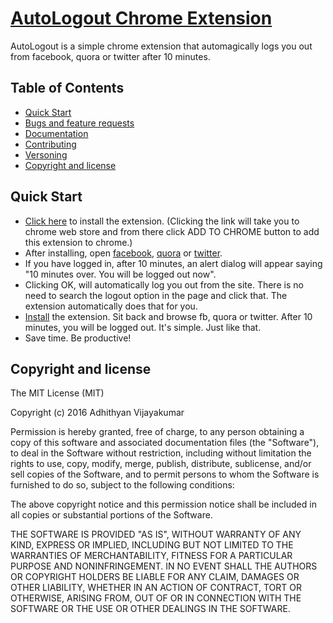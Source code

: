 # [AutoLogout Chrome Extension](https://tr.im/autologout)

AutoLogout is a simple chrome extension that automagically logs you out from facebook, quora or twitter after 10 minutes.

## Table of Contents

* [Quick Start](#quick-start)
* [Bugs and feature requests](#bugs-and-feature-requests)
* [Documentation](#documentation)
* [Contributing](#contributing)
* [Versoning](#versoning)
* [Copyright and license](#copyright-and-license)

## Quick Start

* [Click here](https://tr.im/autologout) to install the extension. (Clicking the link will take you to chrome web store and from there click ADD TO CHROME button to add this extension to chrome.)
* After installing, open [facebook](https://www.facebook.com), [quora](https://www.quora.com) or [twitter](https://twitter.com). 
* If you have logged in, after 10 minutes, an alert dialog will appear saying "10 minutes over. You will be logged out now". 
* Clicking OK, will automatically log you out from the site. There is no need to search the logout option in the page and click that. The extension automatically does that for you.
* [Install](https://tr.im/autologout) the extension. Sit back and browse fb, quora or twitter. After 10 minutes, you will be logged out. It's simple. Just like that.
* Save time. Be productive!

## Copyright and license

The MIT License (MIT)

Copyright (c) 2016 Adhithyan Vijayakumar

Permission is hereby granted, free of charge, to any person obtaining a copy
of this software and associated documentation files (the "Software"), to deal
in the Software without restriction, including without limitation the rights
to use, copy, modify, merge, publish, distribute, sublicense, and/or sell
copies of the Software, and to permit persons to whom the Software is
furnished to do so, subject to the following conditions:

The above copyright notice and this permission notice shall be included in all
copies or substantial portions of the Software.

THE SOFTWARE IS PROVIDED "AS IS", WITHOUT WARRANTY OF ANY KIND, EXPRESS OR
IMPLIED, INCLUDING BUT NOT LIMITED TO THE WARRANTIES OF MERCHANTABILITY,
FITNESS FOR A PARTICULAR PURPOSE AND NONINFRINGEMENT. IN NO EVENT SHALL THE
AUTHORS OR COPYRIGHT HOLDERS BE LIABLE FOR ANY CLAIM, DAMAGES OR OTHER
LIABILITY, WHETHER IN AN ACTION OF CONTRACT, TORT OR OTHERWISE, ARISING FROM,
OUT OF OR IN CONNECTION WITH THE SOFTWARE OR THE USE OR OTHER DEALINGS IN THE
SOFTWARE.
